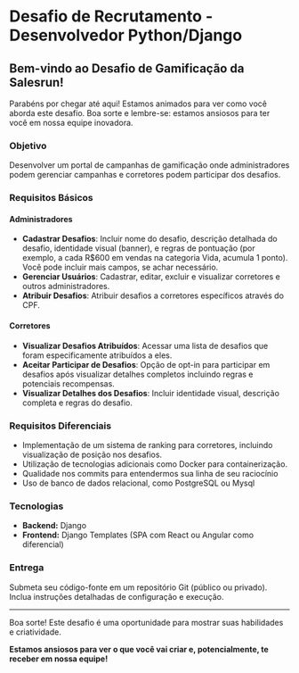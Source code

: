 # Desafio de Recrutamento - Desenvolvedor Python/Django

## Bem-vindo ao Desafio de Gamificação da Salesrun!

Parabéns por chegar até aqui! Estamos animados para ver como você aborda este desafio. Boa sorte e lembre-se: estamos ansiosos para ter você em nossa equipe inovadora.

### Objetivo

Desenvolver um portal de campanhas de gamificação onde administradores podem gerenciar campanhas e corretores podem participar dos desafios.

### Requisitos Básicos

#### Administradores
- **Cadastrar Desafios**: Incluir nome do desafio, descrição detalhada do desafio, identidade visual (banner), e regras de pontuação (por exemplo, a cada R$600 em vendas na categoria Vida, acumula 1 ponto). Você pode incluir mais campos, se achar necessário.
- **Gerenciar Usuários**: Cadastrar, editar, excluir e visualizar corretores e outros administradores.
- **Atribuir Desafios**: Atribuir desafios a corretores específicos através do CPF.

#### Corretores
- **Visualizar Desafios Atribuídos**: Acessar uma lista de desafios que foram especificamente atribuídos a eles.
- **Aceitar Participar de Desafios**: Opção de opt-in para participar em desafios após visualizar detalhes completos incluindo regras e potenciais recompensas.
- **Visualizar Detalhes dos Desafios**: Incluir identidade visual, descrição completa e regras do desafio.

### Requisitos Diferenciais

- Implementação de um sistema de ranking para corretores, incluindo visualização de posição nos desafios.
- Utilização de tecnologias adicionais como Docker para containerização.
- Qualidade nos commits para entendermos sua linha de seu raciocínio
- Uso de banco de dados relacional, como PostgreSQL ou Mysql

### Tecnologias

- **Backend:** Django
- **Frontend:** Django Templates (SPA com React ou Angular como diferencial)

### Entrega

Submeta seu código-fonte em um repositório Git (público ou privado). Inclua instruções detalhadas de configuração e execução.


---

Boa sorte! Este desafio é uma oportunidade para mostrar suas habilidades e criatividade. 

**Estamos ansiosos para ver o que você vai criar e, potencialmente, te receber em nossa equipe!**
